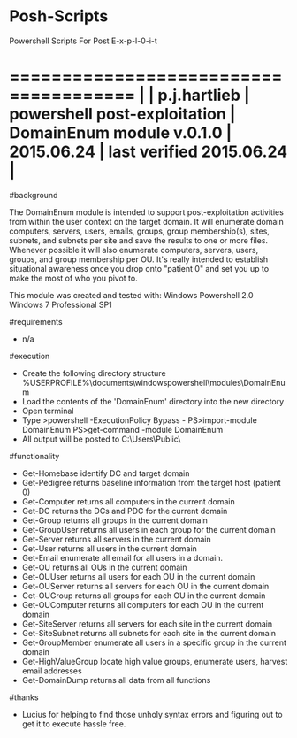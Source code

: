 # Posh-Scripts
Powershell Scripts For Post E-x-p-l-0-i-t

======================================
|
|    p.j.hartlieb
|    powershell post-exploitation
|    DomainEnum module v.0.1.0
|    2015.06.24
|    last verified 2015.06.24
|
======================================

#background

The DomainEnum module is intended to support post-exploitation activities from within the user context on the target domain. It will enumerate domain computers, servers, users, emails, groups, group membership(s), sites, subnets, and subnets per site and save the results to one or more files. Whenever possible it will also enumerate computers, servers, users, groups, and group membership per OU. It's really intended to establish situational awareness once you drop onto "patient 0" and set you up to make the most of who you pivot to.

This module was created and tested with:
	Windows Powershell 2.0
	Windows 7 Professional SP1

#requirements

- n/a

#execution
- Create the following directory structure %USERPROFILE%\documents\windowspowershell\modules\DomainEnum
- Load the contents of the 'DomainEnum' directory into the new directory
- Open terminal
- Type
	  >powershell -ExecutionPolicy Bypass -
	PS>import-module DomainEnum
	PS>get-command -module DomainEnum
- All output will be posted to C:\Users\Public\

#functionality

- Get-Homebase			identify DC and target domain
- Get-Pedigree			returns baseline information from the target host (patient 0)
- Get-Computer			returns all computers in the current domain
- Get-DC			returns the DCs and PDC for the current domain
- Get-Group			returns all groups in the current domain
- Get-GroupUser			returns all users in each group for the current domain
- Get-Server			returns all servers in the current domain
- Get-User 			returns all users in the current domain
- Get-Email	 		enumerate all email for all users in a domain.
- Get-OU 			returns all OUs in the current domain
- Get-OUUser 			returns all users for each OU in the current domain
- Get-OUServer 			returns all servers for each OU in the current domain
- Get-OUGroup 			returns all groups for each OU in the current domain
- Get-OUComputer 		returns all computers for each OU in the current domain
- Get-SiteServer 		returns all servers for each site in the current domain
- Get-SiteSubnet 		returns all subnets for each site in the current domain
- Get-GroupMember		enumerate all users in a specific group in the current domain
- Get-HighValueGroup		locate high value groups, enumerate users, harvest email addresses
- Get-DomainDump		returns all data from all functions

#thanks
- Lucius for helping to find those unholy syntax errors and figuring out to get it to execute hassle free.
